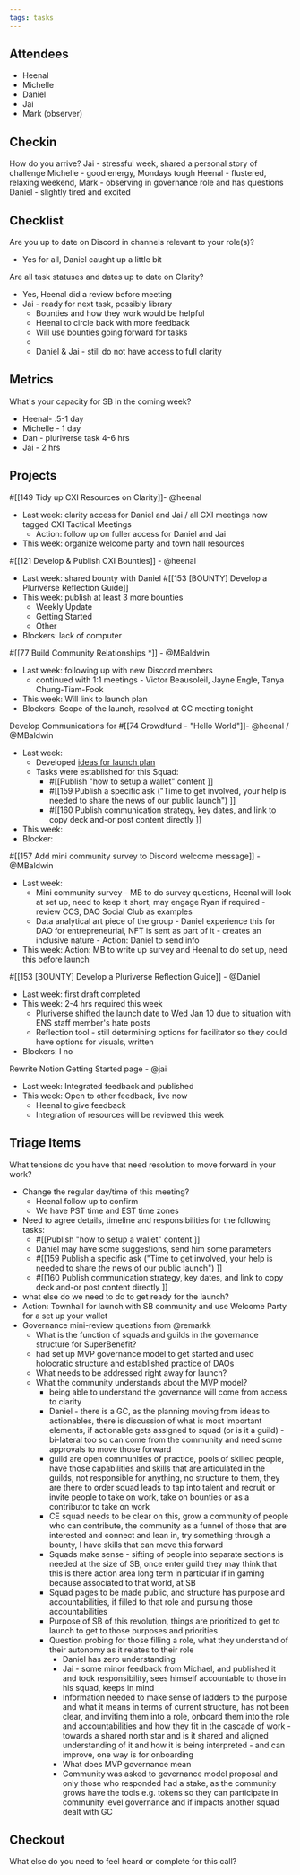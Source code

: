 ```yaml
---
tags: tasks
---
```

## Attendees
- Heenal
- Michelle
- Daniel 
- Jai 
- Mark (observer)

## Checkin
How do you arrive?
Jai - stressful week, shared a personal story of challenge
Michelle - good energy, Mondays tough
Heenal - flustered, relaxing weekend,
Mark - observing in governance role and has questions
Daniel - slightly tired and excited

## Checklist
Are you up to date on Discord in channels relevant to your role(s)?
- Yes for all, Daniel caught up a little bit

Are all task statuses and dates up to date on Clarity?
- Yes, Heenal did a review before meeting
- Jai - ready for next task, possibly library
	- Bounties and how they work would be helpful
	- Heenal to circle back with more feedback
	- Will use bounties going forward for tasks
	- 
	- Daniel  & Jai - still do not have access to full clarity 

## Metrics
What's your capacity for SB in the coming week?
- Heenal- .5-1 day
- Michelle - 1 day
- Dan - pluriverse task 4-6 hrs
- Jai - 2 hrs

## Projects
#[[149 Tidy up CXI Resources on Clarity]]- @heenal  
- Last week: clarity access for Daniel and Jai / all CXI meetings now tagged CXI Tactical Meetings 
	- Action: follow up on fuller access for Daniel and Jai
- This week: organize welcome party and town hall resources

#[[121 Develop & Publish CXI Bounties]] - @heenal 
- Last week: shared bounty with Daniel #[[153 [BOUNTY] Develop a Pluriverse Reflection Guide]] 
- This week: publish at least 3 more bounties
	- Weekly Update
	- Getting Started
	- Other
- Blockers: lack of computer

#[[77 Build Community Relationships *]] - @MBaldwin 
- Last week: following up with new Discord members
	- continued with 1:1 meetings - Victor Beausoleil, Jayne Engle, Tanya Chung-Tiam-Fook
- This week: Will link to launch plan
- Blockers: Scope of the launch, resolved at GC meeting tonight

Develop Communications for #[[74 Crowdfund - "Hello World"]]- @heenal / @MBaldwin  
- Last week:
	- Developed [ideas for launch plan](https://app.clarity.so/superbenefit/notes/123bc9c8-b6de-4c76-9821-0789e823e417)
	- Tasks were established for this Squad:
		- #[[Publish "how to setup a wallet" content ]] 
		- #[[159 Publish a specific ask ("Time to get involved, your help is needed to share the news of our public launch") ]]
		- #[[160 Publish communication strategy, key dates, and link to copy deck and-or post content directly ]] 
- This week: 
- Blocker: 

#[[157 Add mini community survey to Discord welcome message]] - @MBaldwin 
- Last week:
	- Mini community survey - MB to do survey questions, Heenal will look at set up, need to keep it short, may engage Ryan if required - review CCS, DAO Social Club as examples 
	- Data analytical art piece of the group - Daniel experience this for DAO for entrepreneurial, NFT is sent as part of it - creates an inclusive nature - Action: Daniel to send info
- This week: Action: MB to write up survey and Heenal to do set up, need this before launch

#[[153 [BOUNTY] Develop a Pluriverse Reflection Guide]] - @Daniel 
- Last week: first draft completed
- This week: 2-4 hrs required this week 
	- Pluriverse shifted the launch date to Wed Jan 10 due to situation with ENS staff member's hate posts
	- Reflection tool - still determining options for facilitator so they could have options for visuals, written
- Blockers: I no

Rewrite Notion Getting Started page - @jai 
- Last week: Integrated feedback and published
- This week: Open to other feedback, live now
	- Heenal to give feedback
	- Integration of resources will be reviewed this week 


## Triage Items
What tensions do you have that need resolution to move forward in your work?

- Change the regular day/time of this meeting?
	- Heenal follow up to confirm
	- We have PST time and EST time zones 
- Need to agree details, timeline and responsibilities for the following tasks:
	- #[[Publish "how to setup a wallet" content ]] 
	- Daniel may have some suggestions, send him some parameters
	- #[[159 Publish a specific ask ("Time to get involved, your help is needed to share the news of our public launch") ]]
	- #[[160 Publish communication strategy, key dates, and link to copy deck and-or post content directly ]] 
- what else do we need to do to get ready for the launch?
- Action: Townhall for launch with SB community and use Welcome Party for a set up your wallet 
- Governance mini-review questions from @remarkk 
	- What is the function of squads and guilds in the governance structure for SuperBenefit?
	- had set up MVP governance model to get started and used holocratic structure and established practice of DAOs
	- What needs to be addressed right away for launch?
	- What the community understands about the MVP model?
		- being able to understand the governance will come from access to clarity
		- Daniel - there is a GC, as the planning moving from ideas to actionables, there is discussion of what is most important elements, if actionable gets assigned to squad (or is it a guild) - bi-lateral too so can come from the community and need some approvals to move those forward
		- guild are open communities of practice, pools of skilled people, have those capabilities and skills that are articulated in the guilds, not responsible for anything, no structure to them, they are there to order squad leads to tap into talent and recruit or invite people to take on work, take on bounties or as a contributor to take on work
		- CE squad needs to be clear on this, grow a community of people who can contribute, the community as a funnel of those that are interested and connect and lean in, try something through a bounty, I have skills that can move this forward
		- Squads make sense - sifting of people into separate sections is needed at the size of SB, once enter guild they may think that this is there action area long term in particular if in gaming because associated to that world, at SB
		- Squad pages to be made public, and structure has purpose and accountabilities, if filled to that role and pursuing those accountabilities
		- Purpose of SB of this revolution, things are prioritized to get to launch to get to those purposes and priorities
		- Question probing for those filling a role, what they understand of their autonomy as it relates to their role
			- Daniel has zero understanding
			- Jai - some minor feedback from Michael, and published it and took responsibility, sees himself accountable to those in his squad, keeps in mind 
			- Information needed to make sense of ladders to the purpose and what it means in terms of current structure, has not been clear, and inviting them into a role, onboard them into the role and accountabilities and how they fit in the cascade of work - towards a shared north star and is it shared and aligned understanding of it and how it is being interpreted - and can improve, one way is for onboarding 
			- What does MVP governance mean
			- Community was asked to governance model proposal and only those who responded had a stake, as the community grows have the tools e.g. tokens so they can participate in community level governance and if impacts another squad dealt with GC 

## Checkout
What else do you need to feel heard or complete for this call?
